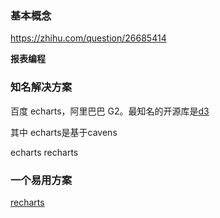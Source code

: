 ### 基本概念

https://zhihu.com/question/26685414

**报表编程**

### 知名解决方案

百度 echarts，阿里巴巴 G2。最知名的开源库是[d3](http://github.com/d3/d3)

其中 echarts是基于cavens

echarts   recharts

### 一个易用方案

[recharts](http://recharts.org/#/en-US/)
